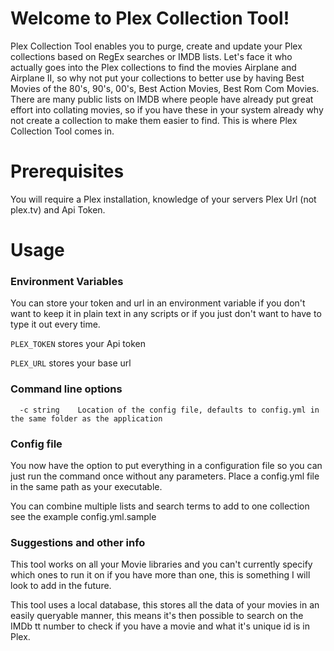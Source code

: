 
# Welcome to Plex Collection Tool!

Plex Collection Tool enables you to purge, create and update your Plex collections based on RegEx searches or IMDB lists. Let's face it who actually goes into the Plex collections to find the movies Airplane and Airplane II, so why not put your collections to better use by having Best Movies of the 80's, 90's, 00's, Best Action Movies, Best Rom Com Movies. There are many public lists on IMDB where people have already put great effort into collating movies, so if you have these in your system already why not create a collection to make them easier to find. This is where Plex Collection Tool comes in.


# Prerequisites

You will require a Plex installation, knowledge of your servers Plex Url (not plex.tv) and Api Token.

# Usage

### Environment Variables
You can store your token and url in an environment variable if you don't want to keep it in plain text in any scripts or if you just don't want to have to type it out every time.

`PLEX_TOKEN` stores your Api token

`PLEX_URL` stores your base url

### Command line options
```
  -c string    Location of the config file, defaults to config.yml in the same folder as the application
```

### Config file

You now have the option to put everything in a configuration file so you can just run the command once without any parameters. Place a config.yml file in the same path as your executable.

You can combine multiple lists and search terms to add to one collection see the example config.yml.sample


### Suggestions and other info
This tool works on all your Movie libraries and you can't currently specify which ones to run it on if you have more than one, this is something I will look to add in the future.

This tool uses a local database, this stores all the data of your movies in an easily queryable manner, this means it's then possible to search on the IMDb tt number to check if you have a movie and what it's unique id is in Plex.

